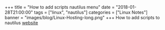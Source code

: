 +++
title = "How to add scripts nautilus menu"
date = "2018-01-28T21:00:00"
tags = ["linux", "nautilus"]
categories = ["Linux Notes"]
banner = "images/blog/Linux-Hosting-long.png"
+++
How to add scripts to nautilus [website](https://fedoramagazine.org/integrating-scripts-nautilus/)
